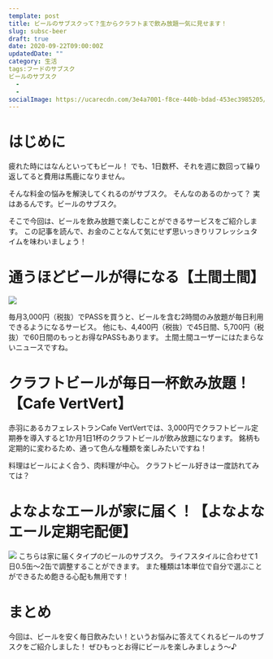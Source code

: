```yaml
---
template: post
title: ビールのサブスクって？生からクラフトまで飲み放題一気に見せます！
slug: subsc-beer
draft: true
date: 2020-09-22T09:00:00Z
updatedDate: ""
category: 生活
tags:フードのサブスク
ビールのサブスク
  - 
  - 
socialImage: https://ucarecdn.com/3e4a7001-f8ce-440b-bdad-453ec3985205/
---
```


# はじめに
疲れた時にはなんといってもビール！
でも、1日数杯、それを週に数回って繰り返してると費用は馬鹿になりません。

そんな料金の悩みを解決してくれるのがサブスク。
そんなのあるのかって？
実はあるんです。ビールのサブスク。

そこで今回は、ビールを飲み放題で楽しむことができるサービスをご紹介します。
この記事を読んで、お金のことなんて気にせず思いっきりリフレッシュタイムを味わいましょう！

# 通うほどビールが得になる【土間土間】
![](https://ucarecdn.com/dd5768eb-e619-4fb5-b9f5-74fb03eff1d1/)

毎月3,000円（税抜）でPASSを買うと、ビールを含む2時間のみ放題が毎日利用できるようになるサービス。
他にも、4,400円（税抜）で45日間、5,700円（税抜）で60日間のもっとお得なPASSもあります。
土間土間ユーザーにはたまらないニュースですね。

# クラフトビールが毎日一杯飲み放題！【Cafe VertVert】

赤羽にあるカフェレストランCafe VertVertでは、3,000円でクラフトビール定期券を導入すると1か月1日1杯のクラフトビールが飲み放題になります。
銘柄も定期的に変わるため、通って色んな種類を楽しみたいですね！

料理はビールによく合う、肉料理が中心。
クラフトビール好きは一度訪れてみては？

# よなよなエールが家に届く！【よなよなエール定期宅配便】
![](https://ucarecdn.com/0d1d32ca-573c-4c25-a7f3-2ff7090e10eb/)
こちらは家に届くタイプのビールのサブスク。
ライフスタイルに合わせて1日0.5缶～2缶で調整することができます。
また種類は1本単位で自分で選ぶことができるため飽きる心配も無用です！

# まとめ

今回は、ビールを安く毎日飲みたい！というお悩みに答えてくれるビールのサブスクをご紹介しました！
ぜひもっとお得にビールを楽しみましょう～♪
